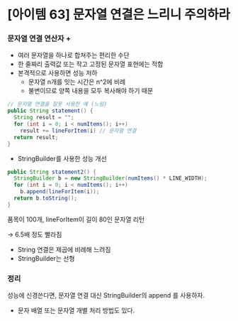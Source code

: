# [아이템 63] 문자열 연결은 느리니 주의하라

### 문자열 연결 연산자 +

- 여러 문자열을 하나로 합쳐주는 편리한 수단
- 한 줄짜리 출력값 또는 작고 고정된 문자열 표현에는 적합
- 본격적으로 사용하면 성능 저하
    - 문자열 n개를 잇는 시간은 n^2에 비례
    - 불변이므로 양쪽 내용을 모두 복사해야 하기 때문

```java
// 문자열 연결을 잘못 사용한 예 (느림) 
public String statement() {
  String result = "";
  for (int i = 0; i < numItems(); i++)
    result += lineForItem(i) // 문자열 연결
  return result;
}
```

- StringBuilder를 사용한 성능 개선

```java
public String statement2() {
  StringBuilder b = new StringBuilder(numItems() * LINE_WIDTH);
  for (int i = 0; i < numItems(); i++)
    b.append(lineForItem(i));
  return b.toString();
}
```

품목이 100개, lineForItem이 길이 80인 문자열 리턴

→ 6.5배 정도 빨라짐

- String 연결은 제곱에 비례해 느려짐
- StringBuilder는 선형

### 정리

성능에 신경쓴다면, 문자열 연결 대신 StringBuilder의 append 를 사용하자.

- 문자 배열 또는 문자열 개별 처리 방법도 있다.